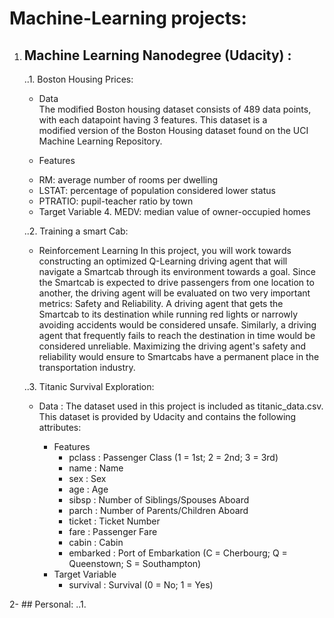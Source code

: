 # Machine-Learning projects:
1. ## Machine Learning Nanodegree (Udacity) : </br>
   ..1. Boston Housing Prices: 
     * Data </br>
      The modified Boston housing dataset consists of 489 data points, with each datapoint having 3 features. This dataset is a </br>           modified version of the Boston Housing dataset found on the UCI Machine Learning Repository. </br>

     * Features

      - RM: average number of rooms per dwelling
      - LSTAT: percentage of population considered lower status
      - PTRATIO: pupil-teacher ratio by town
      - Target Variable 4. MEDV: median value of owner-occupied homes
      
    ..2.  Training a smart Cab:
      * Reinforcement Learning
         In this project, you will work towards constructing an optimized Q-Learning driving agent that will navigate a Smartcab through            its environment towards a goal. Since the Smartcab is expected to drive passengers from one location to another, the driving              agent will be evaluated on two very important metrics: Safety and Reliability. A driving agent that gets the Smartcab to its              destination while running red lights or narrowly avoiding accidents would be considered unsafe. Similarly, a driving agent that            frequently fails to reach the destination in time would be considered unreliable. Maximizing the driving agent's safety and                reliability would ensure to Smartcabs have a permanent place in the transportation industry.
   
    ..3. Titanic Survival Exploration:
      * Data : The dataset used in this project is included as titanic_data.csv. This dataset is provided by Udacity and contains the           following attributes:

        - Features
           * pclass : Passenger Class (1 = 1st; 2 = 2nd; 3 = 3rd)
           * name : Name
           * sex : Sex
           * age : Age
           * sibsp : Number of Siblings/Spouses Aboard
           * parch : Number of Parents/Children Aboard
           * ticket : Ticket Number
           * fare : Passenger Fare
           * cabin : Cabin
           * embarked : Port of Embarkation (C = Cherbourg; Q = Queenstown; S = Southampton)
        - Target Variable
           * survival : Survival (0 = No; 1 = Yes)
   
2- ## Personal:
    ..1. 

